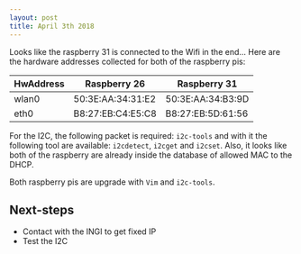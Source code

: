 ```yaml
---
layout: post
title: April 3th 2018
---
```


Looks like the raspberry 31 is connected to the Wifi in the end...
Here are the hardware addresses collected for both of the raspberry pis:

| HwAddress | Raspberry 26      | Raspberry 31      |
|---------- | ----------------- | ----------------- |
| wlan0     | 50:3E:AA:34:31:E2 | 50:3E:AA:34:B3:9D |
| eth0      | B8:27:EB:C4:E5:C8 | B8:27:EB:5D:61:56 |

For the I2C, the following packet is required: `i2c-tools` and with it the following tool are available: `i2cdetect`, `i2cget` and `i2cset`. Also, it looks like both of the raspberry are already inside the database of allowed MAC to the DHCP.

Both raspberry pis are upgrade with `Vim` and `i2c-tools`.

## Next-steps

- Contact with the INGI to get fixed IP
- Test the I2C